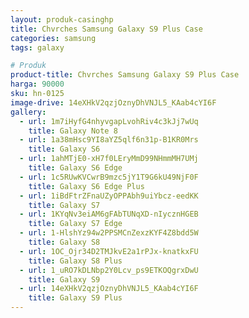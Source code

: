 ```yaml
---
layout: produk-casinghp
title: Chvrches Samsung Galaxy S9 Plus Case
categories: samsung
tags: galaxy

# Produk
product-title: Chvrches Samsung Galaxy S9 Plus Case
harga: 90000
sku: hn-0125
image-drive: 14eXHkV2qzjOznyDhVNJL5_KAab4cYI6F
gallery:
  - url: 1m7iHyfG4nhyvgapLvohRiv4c3kJj7wUq
    title: Galaxy Note 8
  - url: 1a38mHsc9YI8aYZ5qlf6n31p-B1KR0Mrs
    title: Galaxy S6
  - url: 1ahMTjE0-xH7f0LEryMmD99NHmmMH7UMj
    title: Galaxy S6 Edge
  - url: 1c5RUwKVCwrB9mzc5jY1T9G6kU49NjF0F
    title: Galaxy S6 Edge Plus
  - url: 1iBdFtrZFnaUZyOPPAbh9uiYbcz-eedKK
    title: Galaxy S7
  - url: 1KYqNv3eiAM6gFAbTUNqXD-nIycznHGEB
    title: Galaxy S7 Edge
  - url: 1-HlshYz94w2PPSMCnZexzKYF4Z8bdd5W
    title: Galaxy S8
  - url: 1OC_Ojr34D2TMJkvE2a1rPJx-knatkxFU
    title: Galaxy S8 Plus
  - url: 1_uRO7kDLNbp2Y0Lcv_ps9ETKOQgrxDwU
    title: Galaxy S9
  - url: 14eXHkV2qzjOznyDhVNJL5_KAab4cYI6F
    title: Galaxy S9 Plus
---
```

